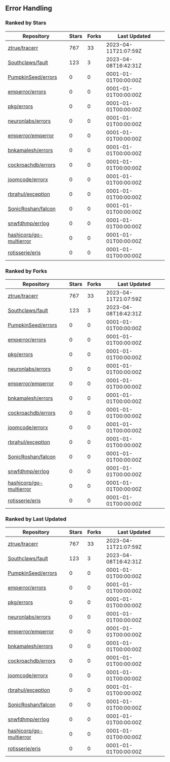 ## Error Handling

### Ranked by Stars

| Repository | Stars | Forks | Last Updated |
|------------|-------|-------|--------------|
| [ztrue/tracerr](https://github.com/ztrue/tracerr) | 767 | 33 | 2023-04-11T21:07:59Z |
| [Southclaws/fault](https://github.com/Southclaws/fault) | 123 | 3 | 2023-04-08T16:42:31Z |
| [PumpkinSeed/errors](https://github.com/PumpkinSeed/errors) | 0 | 0 | 0001-01-01T00:00:00Z |
| [emperror/errors](https://github.com/emperror/errors) | 0 | 0 | 0001-01-01T00:00:00Z |
| [pkg/errors](https://github.com/pkg/errors) | 0 | 0 | 0001-01-01T00:00:00Z |
| [neuronlabs/errors](https://github.com/neuronlabs/errors) | 0 | 0 | 0001-01-01T00:00:00Z |
| [emperror/emperror](https://github.com/emperror/emperror) | 0 | 0 | 0001-01-01T00:00:00Z |
| [bnkamalesh/errors](https://github.com/bnkamalesh/errors) | 0 | 0 | 0001-01-01T00:00:00Z |
| [cockroachdb/errors](https://github.com/cockroachdb/errors) | 0 | 0 | 0001-01-01T00:00:00Z |
| [joomcode/errorx](https://github.com/joomcode/errorx) | 0 | 0 | 0001-01-01T00:00:00Z |
| [rbrahul/exception](https://github.com/rbrahul/exception) | 0 | 0 | 0001-01-01T00:00:00Z |
| [SonicRoshan/falcon](https://github.com/SonicRoshan/falcon) | 0 | 0 | 0001-01-01T00:00:00Z |
| [snwfdhmp/errlog](https://github.com/snwfdhmp/errlog) | 0 | 0 | 0001-01-01T00:00:00Z |
| [hashicorp/go-multierror](https://github.com/hashicorp/go-multierror) | 0 | 0 | 0001-01-01T00:00:00Z |
| [rotisserie/eris](https://github.com/rotisserie/eris) | 0 | 0 | 0001-01-01T00:00:00Z |

### Ranked by Forks

| Repository | Stars | Forks | Last Updated |
|------------|-------|-------|--------------|
| [ztrue/tracerr](https://github.com/ztrue/tracerr) | 767 | 33 | 2023-04-11T21:07:59Z |
| [Southclaws/fault](https://github.com/Southclaws/fault) | 123 | 3 | 2023-04-08T16:42:31Z |
| [PumpkinSeed/errors](https://github.com/PumpkinSeed/errors) | 0 | 0 | 0001-01-01T00:00:00Z |
| [emperror/errors](https://github.com/emperror/errors) | 0 | 0 | 0001-01-01T00:00:00Z |
| [pkg/errors](https://github.com/pkg/errors) | 0 | 0 | 0001-01-01T00:00:00Z |
| [neuronlabs/errors](https://github.com/neuronlabs/errors) | 0 | 0 | 0001-01-01T00:00:00Z |
| [emperror/emperror](https://github.com/emperror/emperror) | 0 | 0 | 0001-01-01T00:00:00Z |
| [bnkamalesh/errors](https://github.com/bnkamalesh/errors) | 0 | 0 | 0001-01-01T00:00:00Z |
| [cockroachdb/errors](https://github.com/cockroachdb/errors) | 0 | 0 | 0001-01-01T00:00:00Z |
| [joomcode/errorx](https://github.com/joomcode/errorx) | 0 | 0 | 0001-01-01T00:00:00Z |
| [rbrahul/exception](https://github.com/rbrahul/exception) | 0 | 0 | 0001-01-01T00:00:00Z |
| [SonicRoshan/falcon](https://github.com/SonicRoshan/falcon) | 0 | 0 | 0001-01-01T00:00:00Z |
| [snwfdhmp/errlog](https://github.com/snwfdhmp/errlog) | 0 | 0 | 0001-01-01T00:00:00Z |
| [hashicorp/go-multierror](https://github.com/hashicorp/go-multierror) | 0 | 0 | 0001-01-01T00:00:00Z |
| [rotisserie/eris](https://github.com/rotisserie/eris) | 0 | 0 | 0001-01-01T00:00:00Z |

### Ranked by Last Updated

| Repository | Stars | Forks | Last Updated |
|------------|-------|-------|--------------|
| [ztrue/tracerr](https://github.com/ztrue/tracerr) | 767 | 33 | 2023-04-11T21:07:59Z |
| [Southclaws/fault](https://github.com/Southclaws/fault) | 123 | 3 | 2023-04-08T16:42:31Z |
| [PumpkinSeed/errors](https://github.com/PumpkinSeed/errors) | 0 | 0 | 0001-01-01T00:00:00Z |
| [emperror/errors](https://github.com/emperror/errors) | 0 | 0 | 0001-01-01T00:00:00Z |
| [pkg/errors](https://github.com/pkg/errors) | 0 | 0 | 0001-01-01T00:00:00Z |
| [neuronlabs/errors](https://github.com/neuronlabs/errors) | 0 | 0 | 0001-01-01T00:00:00Z |
| [emperror/emperror](https://github.com/emperror/emperror) | 0 | 0 | 0001-01-01T00:00:00Z |
| [bnkamalesh/errors](https://github.com/bnkamalesh/errors) | 0 | 0 | 0001-01-01T00:00:00Z |
| [cockroachdb/errors](https://github.com/cockroachdb/errors) | 0 | 0 | 0001-01-01T00:00:00Z |
| [joomcode/errorx](https://github.com/joomcode/errorx) | 0 | 0 | 0001-01-01T00:00:00Z |
| [rbrahul/exception](https://github.com/rbrahul/exception) | 0 | 0 | 0001-01-01T00:00:00Z |
| [SonicRoshan/falcon](https://github.com/SonicRoshan/falcon) | 0 | 0 | 0001-01-01T00:00:00Z |
| [snwfdhmp/errlog](https://github.com/snwfdhmp/errlog) | 0 | 0 | 0001-01-01T00:00:00Z |
| [hashicorp/go-multierror](https://github.com/hashicorp/go-multierror) | 0 | 0 | 0001-01-01T00:00:00Z |
| [rotisserie/eris](https://github.com/rotisserie/eris) | 0 | 0 | 0001-01-01T00:00:00Z |

